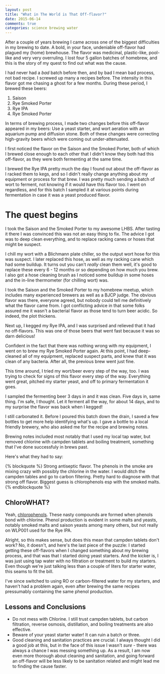 ```yaml
---
layout: post
title: "What in The World is That Off-flavor?"
date: 2015-06-14
comments: true
categories: science brewing water
---
```


After a couple of years brewing I came across one of the biggest difficulties
in my brewing to date. A bold, in your face, undeniable off-flavor had plagued
my (home) brewhouse. The flavor was medicinal, plastic-like, pool-like and very
very overruling. I lost four 5 gallon batches of homebrew, and this is the
story of my quest to find out what was the cause.

<!--more-->

I had never had a *bad* batch before then, and by bad I mean bad process, not
bad recipe. I screwed up many a recipes before. The intensity in this flavor
got me chasing a ghost for a few months. During these period, I brewed these
beers:

1. Saison
2. Rye Smoked Porter
3. Rye IPA
4. Rye Smoked Porter

In terms of brewing process, I made two changes before this off-flavor appeared
in my beers: Use a yeast starter, and wort aeration with an aquarium pump and
diffusion stone. Both of these changes were correcting high-gravity beers which
were coming out under-attenuated.

I first noticed the flavor on the Saison and the Smoked Porter, both of which I
brewed close enough to each other that I didn't know they both had this
off-flavor, as they were both fermenting at the same time.

I brewed the Rye IPA pretty much the day I found out about the off-flavor as
I racked them to kegs, and so I didn't really change anything about my
equipment or process for that brew. I was pretty much sending a batch of wort
to ferment, not knowing if it would have this flavor too. I went on
regardless, and for this batch I sampled it at various points during
fermentation in case it was a yeast produced flavor.

# The quest begins

I took the Saison and the Smoked Porter to my awesome LHBS. After tasting it
there I was convinced this was not an easy thing to fix. The advice I got was
to deep clean everything, and to replace racking canes or hoses that might be
suspect.

I chill my wort with a Blichmann plate chiller, so the output wort hose for
this was suspect. I later replaced this hose, as well as my racking cane which
had some buildup. It turns out you can't *really* clean them well, it's good to
replace these every 6 - 12 months or so depending on how much you brew. I also
got a hose cleaning brush as I noticed some buildup in some hoses and the
in-line thermometer (for chilling wort) was.

I took the Saison and the Smoked Porter to my homebrew meetup, which includes
many experienced brewers as well as a BJCP judge. The obvious flavor was there,
everyone agreed, but nobody could tell me definitively what the flavor came
from. I got conflicting advice in that some folks assured me it wasn't a
bacterial flavor as those tend to turn beer acidic. So indeed, the plot
thickens.

Next up, I kegged my Rye IPA, and I was surprised and relieved that it had no
off-flavors. This was one of those beers that went fast because it was so darn
delicious!

Confident in the fact that there was nothing wrong with my equipment, I went on
to brew my Rye Smoked Porter again. At this point, I had deep-cleaned all of my
equipment, replaced suspect parts, and knew that it was clean of any bacteria.
After all, the previous brew went just fine.

This time around, I tried my wort/beer every step of the way, too. I was trying
to check for signs of this flavor every step of the way. Everything went great,
pitched my starter yeast, and off to primary fermentation it goes.

I sampled the fermenting beer 3 days in and it was clean. Five days in, same
thing. I'm safe, I thought. Let it ferment all the way, for about 14 days, and
to my surprise the flavor was back when I kegged!

I still carbonated it. Before I poured this batch down the drain, I saved a few
bottles to get more help identifying what's up. I gave a bottle to a local
friendly brewery, who also asked me for the recipe and brewing notes.

Brewing notes included most notably that I used my local tap water, but removed
chlorine with campden tablets and boiling treatment, something that I've done
successfuly in brews past.

Here's what they had to say:

{% blockquote %}
Strong antiseptic flavor. The phenols in the smoke are mixing crazy with possibly the chlorine in the water.  I would ditch the campden tables and go to carbon filtering. Pretty hard to diagnose with that strong off flavor. Biggest guess is chlorophenols esp with the smoked malts.
{% endblockquote %}

## ChloroWHAT?

Yeah, [chlorophenols](https://en.wikipedia.org/wiki/Chlorophenol). These nasty
compounds are formed when phenols bond with chlorine. Phenol production is
evident in some malts and yeasts, notably smoked malts and saison yeasts among
many others, but not really on WLP001 used for the Rye IPA.

Alright, so this makes sense, but does this mean that campden tablets don't
work? No, it doesn't, and here's the last piece of the puzzle: I started
getting these off-flavors when I changed something about my brewing process,
and that was that I started doing yeast starters. And the kicker is, I was just
using tap water with no filtration or treatment to build my starters. Even
though we're just talking less than a couple of liters for starter water, this
seams to fit the bill.

I've since switched to using RO or carbon-filtered water for my starters, and
haven't had a problem again, even after brewing the same recipes pressumably
containing the same phenol production.

## Lessons and Conclusions

* Do not mess with Chlorine. I still trust campden tablets, but carbon
  filtration, reverse osmosis, distillation, and boiling treatments are also
  effective.
* Beware of your yeast starter water! It can ruin a batch or three.
* Good cleaning and sanitation practices are crucial. I always thought I did a
  good job at this, but in the face of this issue I wasn't *sure* - there was
  always a chance I was messing something up. As a result, I am now even more
  thorough about cleaning and sanitation, and going forward an off-flavor will
  be less likely to be sanitation related and might lead me to finding the
  cause faster.
